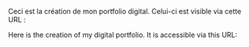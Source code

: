 Ceci est la création de mon portfolio digital. Celui-ci est visible via cette URL :

Here is the creation of my digital portfolio. It is accessible via this URL:
